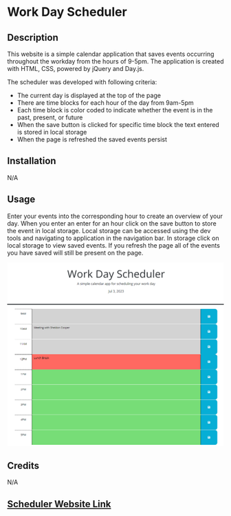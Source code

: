 # Work Day Scheduler 

## Description

This website is a simple calendar application that saves events occurring throughout the workday from the hours of 9-5pm. The application is created with HTML, CSS, powered by jQuery and Day.js.

The scheduler was developed with following criteria:

- The current day is displayed at the top of the page
- There are time blocks for each hour of the day from 9am-5pm
- Each time block is color coded to indicate  whether the event is in the past, present, or future
- When the save button is clicked for specific time block the text entered is stored in local storage
- When the page is refreshed the saved events persist 

## Installation

N/A

## Usage

Enter your events into the corresponding hour to create an overview of your day. When you enter an enter for an hour click on the save button to store the event in local storage. Local storage can be accessed using the dev tools and navigating to application in the navigation bar. In storage click on local storage to view saved events. If you refresh the page all of the events you have saved will still be present on the page.


<img src="./assests/Website-image.png" width='800' height='auto'><br>

## Credits

N/A

## [Scheduler Website Link](https://l-lavelle.github.io/Code-Quiz/)